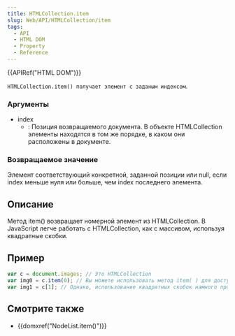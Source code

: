 ```yaml
---
title: HTMLCollection.item
slug: Web/API/HTMLCollection/item
tags:
  - API
  - HTML DOM
  - Property
  - Reference
---
```


{{APIRef("HTML DOM")}}

`HTMLCollection.item() получает элемент с заданым индексом`.

### Аргументы

- index
  - : Позиция возвращаемого документа. В объекте HTMLCollection элементы находятся в том же порядке, в каком они расположены в документе.

### Возвращаемое значение

Элемент соответствующий конкретной, заданной позиции или null, если index меньше нуля или больше, чем index последнего элемента.

## Описание

Метод item() возвращает номерной элемент из HTMLCollection. В JavaScript легче работать с HTMLCollection, как с массивом, используя квадратные скобки.

## Пример

```js
var c = document.images; // Это HTMLCollection
var img0 = c.item(0); // Вы можете использовать метод item( ) для доступа к элементу
var img1 = c[1]; // Однако, использование квадратных скобок намного проще и более распространено
```

## Смотрите также

- {{domxref("NodeList.item()")}}
